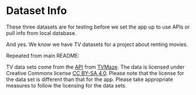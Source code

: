 # Dataset Info

These three datasets are for testing before we set the app up to use APIs or pull info from local database.

And yes. We know we have TV datasets for a project about renting movies.


Repeated from main README:

TV data sets come from the [API](https://www.tvmaze.com/api) from [TVMaze](https://www.tvmaze.com). The data is licensed under Creative Commons license [CC BY-SA 4.0](https://creativecommons.org/licenses/by-sa/4.0). Please note that the license for the data set is different than that for the app. Please take appropriate measures to follow the licensing for the data sets.
